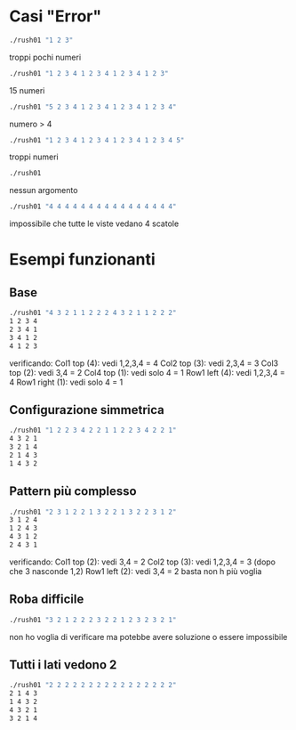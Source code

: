 # Casi "Error"
```bash
./rush01 "1 2 3"
```
troppi pochi numeri
```bash
./rush01 "1 2 3 4 1 2 3 4 1 2 3 4 1 2 3"
```
15 numeri
```bash
./rush01 "5 2 3 4 1 2 3 4 1 2 3 4 1 2 3 4"
``` 
numero > 4
```bash
./rush01 "1 2 3 4 1 2 3 4 1 2 3 4 1 2 3 4 5"
```
troppi numeri
```bash
./rush01
```
nessun argomento
```bash
./rush01 "4 4 4 4 4 4 4 4 4 4 4 4 4 4 4 4"
```
impossibile che tutte le viste vedano 4 scatole

# Esempi funzionanti

## Base
```bash
./rush01 "4 3 2 1 1 2 2 2 4 3 2 1 1 2 2 2"
1 2 3 4
2 3 4 1
3 4 1 2
4 1 2 3
```
verificando:
Col1 top (4): vedi 1,2,3,4 = 4
Col2 top (3): vedi 2,3,4 = 3
Col3 top (2): vedi 3,4 = 2
Col4 top (1): vedi solo 4 = 1
Row1 left (4): vedi 1,2,3,4 = 4
Row1 right (1): vedi solo 4 = 1

## Configurazione simmetrica
```bash
./rush01 "1 2 2 3 4 2 2 1 1 2 2 3 4 2 2 1"
4 3 2 1
3 2 1 4
2 1 4 3
1 4 3 2
```

## Pattern più complesso
```bash
./rush01 "2 3 1 2 2 1 3 2 2 1 3 2 2 3 1 2"
3 1 2 4
1 2 4 3
4 3 1 2
2 4 3 1
```
verificando:
Col1 top (2): vedi 3,4 = 2
Col2 top (3): vedi 1,2,3,4 = 3 (dopo che 3 nasconde 1,2)
Row1 left (2): vedi 3,4 = 2
basta non h più voglia

## Roba difficile
```bash
./rush01 "3 2 1 2 2 2 3 2 2 1 2 3 2 3 2 1"
```
non ho voglia di verificare ma potebbe avere soluzione o essere impossibile

## Tutti i lati vedono 2
```bash
./rush01 "2 2 2 2 2 2 2 2 2 2 2 2 2 2 2 2"
2 1 4 3
1 4 3 2
4 3 2 1
3 2 1 4
```